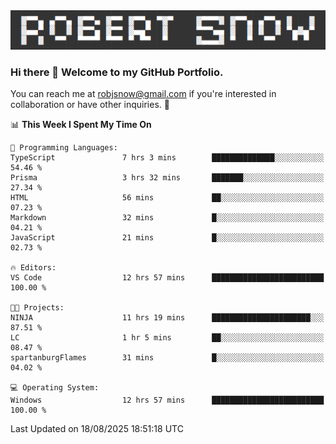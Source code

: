 <img alt="myname" src="assets/name.png" />

### Hi there 👋 Welcome to my GitHub Portfolio.
You can reach me at robjsnow@gmail.com if you're interested in collaboration or have other inquiries.  :briefcase:



<!--START_SECTION:waka-->
📊 **This Week I Spent My Time On** 

```text
💬 Programming Languages: 
TypeScript               7 hrs 3 mins        ██████████████░░░░░░░░░░░   54.46 % 
Prisma                   3 hrs 32 mins       ███████░░░░░░░░░░░░░░░░░░   27.34 % 
HTML                     56 mins             ██░░░░░░░░░░░░░░░░░░░░░░░   07.23 % 
Markdown                 32 mins             █░░░░░░░░░░░░░░░░░░░░░░░░   04.21 % 
JavaScript               21 mins             █░░░░░░░░░░░░░░░░░░░░░░░░   02.73 % 

🔥 Editors: 
VS Code                  12 hrs 57 mins      █████████████████████████   100.00 % 

🐱‍💻 Projects: 
NINJA                    11 hrs 19 mins      ██████████████████████░░░   87.51 % 
LC                       1 hr 5 mins         ██░░░░░░░░░░░░░░░░░░░░░░░   08.47 % 
spartanburgFlames        31 mins             █░░░░░░░░░░░░░░░░░░░░░░░░   04.02 % 

💻 Operating System: 
Windows                  12 hrs 57 mins      █████████████████████████   100.00 % 
```


 Last Updated on 18/08/2025 18:51:18 UTC
<!--END_SECTION:waka-->

<!--
**robjsnow/robjsnow** is a ✨ _special_ ✨ repository because its `README.md` (this file) appears on your GitHub profile.

Here are some ideas to get you started:

- 🔭 I’m currently working on ...
- 🌱 I’m currently learning ...
- 👯 I’m looking to collaborate on ...
- 🤔 I’m looking for help with ...
- 💬 Ask me about ...
- 📫 How to reach me: ...
- 😄 Pronouns: ...
- ⚡ Fun fact: ...
-->

